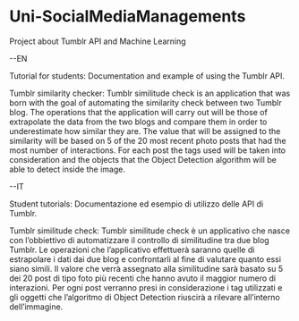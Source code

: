 # Uni-SocialMediaManagements
Project about Tumblr API and Machine Learning

--EN

Tutorial for students:
    Documentation and example of using the Tumblr API.
  
Tumblr similarity checker:
    Tumblr similitude check is an application that was born with
    the goal of automating the similarity check between two
    Tumblr blog.
    The operations that the application will carry out will be those of
    extrapolate the data from the two blogs and compare them in order to underestimate
    how similar they are.
    The value that will be assigned to the similarity will be based on 5
    of the 20 most recent photo posts that had the most
    number of interactions.
    For each post the tags used will be taken into consideration and
    the objects that the Object Detection algorithm will be able to detect
    inside the image.
    
    
--IT

Student tutorials:
  Documentazione ed esempio di utilizzo delle API di Tumblr.
  
Tumblr similitude check:
  Tumblr similitude check è un applicativo che nasce con 
  l’obbiettivo di automatizzare il controllo di similitudine tra due 
  blog Tumblr. 
  Le operazioni che l’applicativo effettuerà saranno quelle di 
  estrapolare i dati dai due blog e confrontarli al fine di valutare 
  quanto essi siano simili. 
  Il valore che verrà assegnato alla similitudine sarà basato su 5
  dei 20 post di tipo foto più recenti che hanno avuto il maggior
  numero di interazioni.
  Per ogni post verranno presi in considerazione i tag utilizzati e 
  gli oggetti che l’algoritmo di Object Detection riuscirà a rilevare 
  all’interno dell’immagine.

